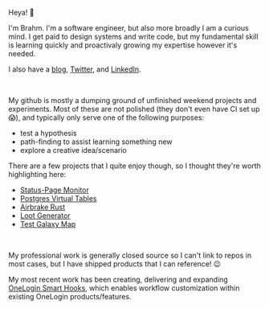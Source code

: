 
Heya! :wave:

I'm Brahm. I'm a software engineer, but also more broadly I am a curious mind. I get paid to design systems and write code, but my fundamental skill is learning quickly and proactivaly growing my expertise however it's needed.

I also have a [blog](https://brahmlower.io), [Twitter](https://twitter.com/brahmlower), and [LinkedIn](https://www.linkedin.com/in/brahm-lower).

<br>

My github is mostly a dumping ground of unfinished weekend projects and experiments. Most of these are not polished (they don't even have CI set up :scream:), and typically only serve one of the following purposes:

* test a hypothesis
* path-finding to assist learning something new
* explore a creative idea/scenario

There are a few projects that I quite enjoy though, so I thought they're worth highlighting here:

* [Status-Page Monitor](https://github.com/bplower/statuspage-monitor)
* [Postgres Virtual Tables](https://github.com/bplower/postgres-virtual-tables)
* [Airbrake Rust](https://github.com/kyrylo/airbrake-rust)
* [Loot Generator](https://github.com/bplower/loot-generator)
* [Test Galaxy Map](https://github.com/bplower/test-galaxy-map)

<br>

My professional work is generally closed source so I can't link to repos in most cases, but I have shipped products that I can reference! :wink:

My most recent work has been creating, delivering and expanding [OneLogin Smart Hooks](https://developers.onelogin.com/api-docs/2/smart-hooks/overview), which enables workflow customization within existing OneLogin products/features.  
